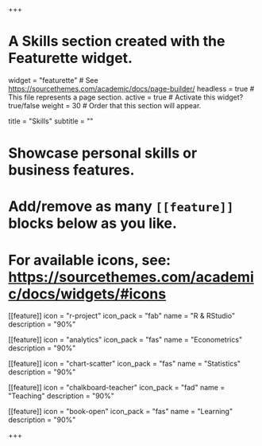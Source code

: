 +++
# A Skills section created with the Featurette widget.
widget = "featurette"  # See https://sourcethemes.com/academic/docs/page-builder/
headless = true  # This file represents a page section.
active = true  # Activate this widget? true/false
weight = 30  # Order that this section will appear.

title = "Skills"
subtitle = ""

# Showcase personal skills or business features.
# 
# Add/remove as many `[[feature]]` blocks below as you like.
# 
# For available icons, see: https://sourcethemes.com/academic/docs/widgets/#icons

[[feature]]
  icon = "r-project"
  icon_pack = "fab"
  name = "R & RStudio"
  description = "90%"
  
[[feature]]
  icon = "analytics"
  icon_pack = "fas"
  name = "Econometrics"
  description = "90%"
  
[[feature]]
  icon = "chart-scatter"
  icon_pack = "fas"
  name = "Statistics"
  description = "90%"  
  
[[feature]]
  icon = "chalkboard-teacher"
  icon_pack = "fad"
  name = "Teaching"
  description = "90%"

[[feature]]
  icon = "book-open"
  icon_pack = "fas"
  name = "Learning"
  description = "90%"


+++
